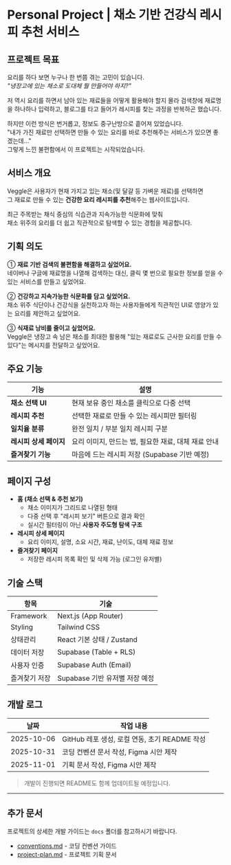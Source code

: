 # Personal Project | 채소 기반 건강식 레시피 추천 서비스

## 프로젝트 목표

요리를 하다 보면 누구나 한 번쯤 겪는 고민이 있습니다.<br />
_"냉장고에 있는 채소로 도대체 뭘 만들어야 하지?"_

저 역시 요리를 하면서 남아 있는 재료들을 어떻게 활용해야 할지 몰라 검색창에 재료명을 하나하나 입력하고, 블로그를 타고 들어가 레시피를 찾는 과정을 반복하곤 했습니다.

하지만 이런 방식은 번거롭고, 정보도 중구난방으로 흩어져 있었습니다.<br />
"내가 가진 재료만 선택하면 만들 수 있는 요리를 바로 추천해주는 서비스가 있으면 좋겠는데..."<br />
그렇게 느낀 불편함에서 이 프로젝트는 시작되었습니다.

## 서비스 개요

Veggle은 사용자가 현재 가지고 있는 채소(및 달걀 등 가벼운 재료)를 선택하면<br />
그 재료로 만들 수 있는 **건강한 요리 레시피를 추천**해주는 웹사이트입니다.

최근 주목받는 채식 중심의 식습관과 지속가능한 식문화에 맞춰<br />
채소 위주의 요리를 더 쉽고 직관적으로 탐색할 수 있는 경험을 제공합니다.

## 기획 의도

① **재료 기반 검색의 불편함을 해결하고 싶었어요.**<br />
네이버나 구글에 재료명을 나열해 검색하는 대신, 클릭 몇 번으로 필요한 정보를 얻을 수 있는 서비스를 만들고 싶었어요.

② **건강하고 지속가능한 식문화를 담고 싶었어요.**<br />
채소 위주 식단이나 건강식을 실천하고자 하는 사용자들에게 직관적인 UI로 영양가 있는 요리를 제안하고 싶었어요.

③ **식재료 낭비를 줄이고 싶었어요.**<br />
Veggle은 냉장고 속 남은 채소를 최대한 활용해 "있는 재료로도 근사한 요리를 만들 수 있다"는 메시지를 전달하고 싶었어요.

## 주요 기능

| **기능**               | **설명**                                            |
| ---------------------- | --------------------------------------------------- |
| **채소 선택 UI**       | 현재 보유 중인 채소를 클릭으로 다중 선택            |
| **레시피 추천**        | 선택한 재료로 만들 수 있는 레시피만 필터링          |
| **일치율 분류**        | 완전 일치 / 부분 일치 레시피 구분                   |
| **레시피 상세 페이지** | 요리 이미지, 만드는 법, 필요한 재료, 대체 재료 안내 |
| **즐겨찾기 기능**      | 마음에 드는 레시피 저장 (Supabase 기반 예정)        |

## 페이지 구성

- **홈 (채소 선택 & 추천 보기)**
  - 채소 이미지가 그리드로 나열된 형태
  - 다중 선택 후 "레시피 보기" 버튼으로 결과 확인
  - 실시간 필터링이 아닌 **사용자 주도형 탐색 구조**
- **레시피 상세 페이지**
  - 요리 이미지, 설명, 소요 시간, 재료, 난이도, 대체 재료 정보
- **즐겨찾기 페이지**
  - 저장한 레시피 목록 확인 및 삭제 가능 (로그인 유저별)

## 기술 스택

| 항목          | 기술                           |
| ------------- | ------------------------------ |
| Framework     | Next.js (App Router)           |
| Styling       | Tailwind CSS                   |
| 상태관리      | React 기본 상태 / Zustand      |
| 데이터 저장   | Supabase (Table + RLS)         |
| 사용자 인증   | Supabase Auth (Email)          |
| 즐겨찾기 저장 | Supabase 기반 유저별 저장 예정 |

## 개발 로그

| 날짜       | 작업 내용                                     |
| ---------- | --------------------------------------------- |
| 2025-10-06 | GitHub 레포 생성, 로컬 연동, 초기 README 작성 |
| 2025-10-31 | 코딩 컨벤션 문서 작성, Figma 시안 제작        |
| 2025-11-01 | 기획 문서 작성, Figma 시안 제작               |

> 개발이 진행되면 README도 함께 업데이트될 예정입니다.

---

## 추가 문서

프로젝트의 상세한 개발 가이드는 `docs` 폴더를 참고하시기 바랍니다.

- [conventions.md](/docs/conventions.md) - 코딩 컨벤션 가이드
- [project-plan.md](/docs/project-plan.md) - 프로젝트 기획 문서
